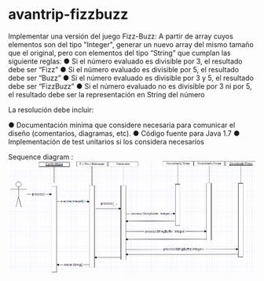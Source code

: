 # avantrip-fizzbuzz

Implementar una versión del juego Fizz-Buzz: A partir de array cuyos elementos son del tipo "Integer", generar un nuevo array del mismo tamaño que el original, pero con elementos del tipo “String” que cumplan las siguiente reglas: 
● Si el número evaluado es divisible por 3, el resultado debe ser “Fizz” 
● Si el número evaluado es divisible por 5, el resultado debe ser “Buzz” 
● Si el número evaluado es divisible por 3 y 5, el resultado debe ser “FizzBuzz” 
● Si el número evaluado no es divisible por 3 ni por 5, el resultado debe ser la representación en String del número  

La resolución debe incluir: 

● Documentación mínima que considere necesaria para comunicar el diseño (comentarios, diagramas, etc). 
● Código fuente para Java 1.7 
● Implementación de test unitarios si los considera necesarios 

Sequence diagram : 
![alt tag](https://raw.githubusercontent.com/figui/avantrip-fizzbuzz/master/sequence.png)

